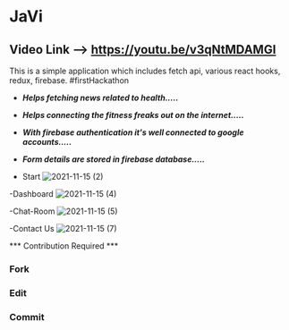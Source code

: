 # JaVi 

## Video Link --> https://youtu.be/v3qNtMDAMGI

This is a simple application which includes fetch api, various react hooks, redux, firebase. #firstHackathon


- ***Helps fetching news related to health.....***
- ***Helps connecting the fitness freaks out on the internet.....***
- ***With firebase authentication it's well connected to google accounts.....***
- ***Form details are stored in firebase database.....***

- Start
![2021-11-15 (2)](https://user-images.githubusercontent.com/76589058/141694236-b0d7fca7-4d93-4b46-a51d-cf9238da685b.png)

-Dashboard
![2021-11-15 (4)](https://user-images.githubusercontent.com/76589058/141694368-beb8e49e-ad9b-43e2-a066-c1b140f3a14f.png)

-Chat-Room
![2021-11-15 (5)](https://user-images.githubusercontent.com/76589058/141694380-09a4849f-2847-43ef-92ac-cd280130aa12.png)

-Contact Us
![2021-11-15 (7)](https://user-images.githubusercontent.com/76589058/141694446-6c0cca08-8eb8-4191-91a1-14ded3591810.png)

*** Contribution Required ***

### Fork
### Edit 
### Commit
